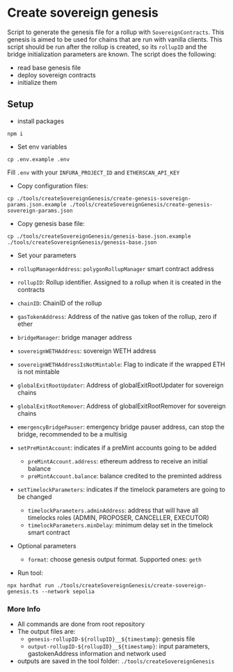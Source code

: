 # Create sovereign genesis
Script to generate the genesis file for a rollup with `SovereignContracts`. This genesis is aimed to be used for chains that are run with vanilla clients.
This script should be run after the rollup is created, so its `rollupID` and the bridge initialization parameters are known.
The script does the following:
- read base genesis file
- deploy sovereign contracts
- initialize them

## Setup
- install packages
```
npm i
```

- Set env variables
````
cp .env.example .env
````

Fill `.env` with your `INFURA_PROJECT_ID` and `ETHERSCAN_API_KEY`

- Copy configuration files:
```
cp ./tools/createSovereignGenesis/create-genesis-sovereign-params.json.example ./tools/createSovereignGenesis/create-genesis-sovereign-params.json
```

- Copy genesis base file:
```
cp ./tools/createSovereignGenesis/genesis-base.json.example ./tools/createSovereignGenesis/genesis-base.json
```

-  Set your parameters
  - `rollupManagerAddress`: `polygonRollupManager` smart contract address
  - `rollupID`: Rollup identifier. Assigned to a rollup when it is created in the contracts
  - `chainID`: ChainID of the rollup
  - `gasTokenAddress`: Address of the native gas token of the rollup, zero if ether
  - `bridgeManager`: bridge manager address
  - `sovereignWETHAddress`: sovereign WETH address
  - `sovereignWETHAddressIsNotMintable`: Flag to indicate if the wrapped ETH is not mintable
  - `globalExitRootUpdater`: Address of globalExitRootUpdater for sovereign chains
  - `globalExitRootRemover`: Address of globalExitRootRemover for sovereign chains
  - `emergencyBridgePauser`: emergency bridge pauser address, can stop the bridge, recommended to be a multisig
  - `setPreMintAccount`: indicates if a preMint accounts going to be added
    - `preMintAccount.address`: ethereum address to receive an initial balance
    - `preMintAccount.balance`: balance credited to the preminted address
  - `setTimelockParameters`: indicates if the timelock parameters are going to be changed
    - `timelockParameters.adminAddress`: address that will have all timelocks roles (ADMIN, PROPOSER, CANCELLER, EXECUTOR)
    - `timelockParameters.minDelay`: minimum delay set in the timelock smart contract
- Optional parameters
  - `format`: choose genesis output format. Supported ones: `geth`

-  Run tool:
```
npx hardhat run ./tools/createSovereignGenesis/create-sovereign-genesis.ts --network sepolia
```

### More Info
- All commands are done from root repository
- The output files are:
  - `genesis-rollupID-${rollupID}__${timestamp}`: genesis file
  - `output-rollupID-${rollupID}__${timestamp}`: input parameters, gastokenAddress information and network used
- outputs are saved in the tool folder: `./tools/createSovereignGenesis`